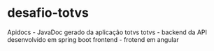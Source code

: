 # desafio-totvs

Apidocs - JavaDoc gerado da aplicação totvs
totvs - backend da API desenvolvido em spring boot
frontend - frotend em angular

